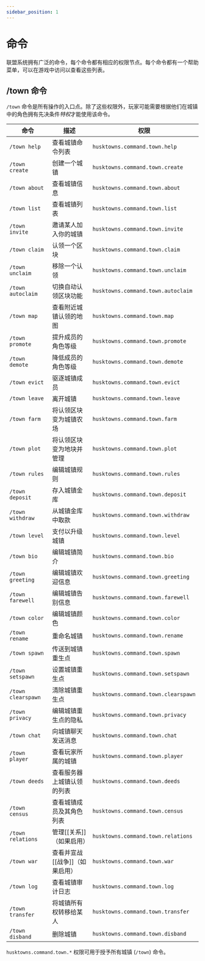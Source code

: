 ```yaml
---
sidebar_position: 1
---
```


# 命令

联盟系统拥有广泛的命令，每个命令都有相应的权限节点。每个命令都有一个帮助菜单，可以在游戏中访问以查看这些列表。

## /town 命令
`/town` 命令是所有操作的入口点。除了这些权限外，玩家可能需要根据他们在城镇中的角色拥有先决条件*特权*才能使用该命令。

| 命令            | 描述                                 | 权限                          |
|--------------------|---------------------------------------------|-------------------------------------|
| `/town help`       | 查看城镇命令列表              | `husktowns.command.town.help`       |
| `/town create`     | 创建一个城镇                               | `husktowns.command.town.create`     |
| `/town about`      | 查看城镇信息               | `husktowns.command.town.about`      |
| `/town list`       | 查看城镇列表                        | `husktowns.command.town.list`       |
| `/town invite`     | 邀请某人加入你的城镇                 | `husktowns.command.town.invite`     |
| `/town claim`      | 认领一个区块                               | `husktowns.command.town.claim`      |
| `/town unclaim`    | 移除一个认领                              | `husktowns.command.town.unclaim`    |
| `/town autoclaim`  | 切换自动认领区块功能     | `husktowns.command.town.autoclaim`  |
| `/town map`        | 查看附近城镇认领的地图            | `husktowns.command.town.map`        |
| `/town promote`    | 提升成员的角色等级      | `husktowns.command.town.promote`    |
| `/town demote`     | 降低成员的角色等级     | `husktowns.command.town.demote`     |
| `/town evict`      | 驱逐城镇成员                | `husktowns.command.town.evict`      |
| `/town leave`      | 离开城镇                              | `husktowns.command.town.leave`      |
| `/town farm`       | 将认领区块变为城镇农场               | `husktowns.command.town.farm`       |
| `/town plot`       | 将认领区块变为地块并管理      | `husktowns.command.town.plot`       |
| `/town rules`      | 编辑城镇规则                         | `husktowns.command.town.rules`      |
| `/town deposit`    | 存入城镇金库               | `husktowns.command.town.deposit`    |
| `/town withdraw`   | 从城镇金库中取款              | `husktowns.command.town.withdraw`   |
| `/town level`      | 支付以升级城镇                    | `husktowns.command.town.level`      |
| `/town bio`        | 编辑城镇简介                           | `husktowns.command.town.bio`        |
| `/town greeting`   | 编辑城镇欢迎信息              | `husktowns.command.town.greeting`   |
| `/town farewell`   | 编辑城镇告别信息              | `husktowns.command.town.farewell`   |
| `/town color`      | 编辑城镇颜色                         | `husktowns.command.town.color`      |
| `/town rename`     | 重命名城镇                             | `husktowns.command.town.rename`     |
| `/town spawn`      | 传送到城镇重生点                    | `husktowns.command.town.spawn`      |
| `/town setspawn`   | 设置城镇重生点                          | `husktowns.command.town.setspawn`   |
| `/town clearspawn` | 清除城镇重生点                        | `husktowns.command.town.clearspawn` |
| `/town privacy`    | 编辑城镇重生点的隐私          | `husktowns.command.town.privacy`    |
| `/town chat`       | 向城镇聊天发送消息             | `husktowns.command.town.chat`       |
| `/town player`     | 查看玩家所属的城镇     | `husktowns.command.town.player`     |
| `/town deeds`      | 查看服务器上城镇认领的列表   | `husktowns.command.town.deeds`      |
| `/town census`     | 查看城镇成员及其角色列表 | `husktowns.command.town.census`     |
| `/town relations`  | 管理[[关系]]（如果启用）        | `husktowns.command.town.relations`  |
| `/town war`        | 查看并宣战[[战争]]（如果启用）   | `husktowns.command.town.war`        |
| `/town log`        | 查看城镇审计日志                     | `husktowns.command.town.log`        |
| `/town transfer`   | 将城镇所有权转移给某人   | `husktowns.command.town.transfer`   |
| `/town disband`    | 删除城镇                             | `husktowns.command.town.disband`    |

`husktowns.command.town.*` 权限可用于授予所有城镇 (`/town`) 命令。
